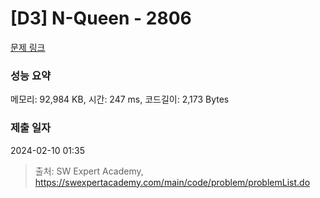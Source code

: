# [D3] N-Queen - 2806 

[문제 링크](https://swexpertacademy.com/main/code/problem/problemDetail.do?contestProbId=AV7GKs06AU0DFAXB) 

### 성능 요약

메모리: 92,984 KB, 시간: 247 ms, 코드길이: 2,173 Bytes

### 제출 일자

2024-02-10 01:35



> 출처: SW Expert Academy, https://swexpertacademy.com/main/code/problem/problemList.do